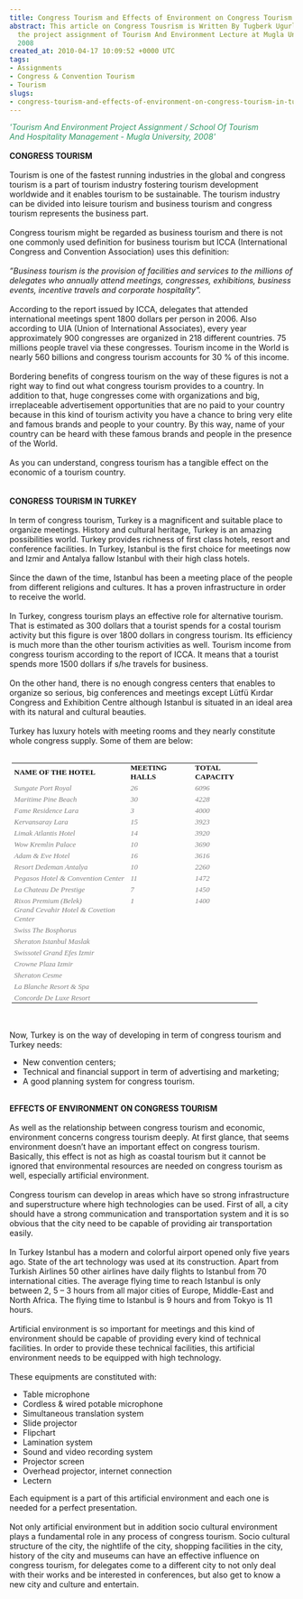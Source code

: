 ```yaml
---
title: Congress Tourism and Effects of Environment on Congress Tourism in Turkey
abstract: This article on Congress Tousrism is Written By Tugberk Ugurlu In 2008 for
  the project assignment of Tourism And Environment Lecture at Mugla University In
  2008
created_at: 2010-04-17 10:09:52 +0000 UTC
tags:
- Assignments
- Congress & Convention Tourism
- Tourism
slugs:
- congress-tourism-and-effects-of-environment-on-congress-tourism-in-turkey
---
```


<p><span style="font-style: italic; color: #339966;">'Tourism And Environment Project Assignment / School Of Tourism And&nbsp;Hospitality Management - Mugla University, 2008'</span><span style="font-weight: bold;"><br /> <br /> CONGRESS TOURISM<br /> <br /> </span>Tourism is one of the fastest running industries in the global and congress tourism is a part of tourism industry fostering tourism development worldwide and it enables tourism to be sustainable. The tourism industry can be divided into leisure tourism and business tourism and congress tourism represents the business part.<br /> <br /> Congress tourism might be regarded as business tourism and there is not one commonly used definition for business tourism but ICCA (International Congress and Convention Association) uses this definition:<br /> <br /> <span style="font-style: italic;">&rdquo;Business tourism is the provision of facilities and services to the millions of delegates who annually attend meetings, congresses, exhibitions, business events, incentive travels and corporate hospitality&rdquo;.<br /> <br /> </span>According to the report issued by ICCA, delegates that attended international meetings spent 1800 dollars per person in 2006. Also according to UIA (Union of International Associates), every year approximately 900 congresses are organized in 218 different countries. 75 millions people travel via these congresses. Tourism income in the World is nearly 560 billions and congress tourism accounts for 30 % of this income.<br /> <br /> Bordering benefits of congress tourism on the way of these figures is not a right way to find out what congress tourism provides to a country. In addition to that, huge congresses come with organizations and big, irreplaceable advertisement opportunities that are no paid to your country because in this kind of tourism activity you have a chance to bring very elite and famous brands and people to your country. By this way, name of your country can be heard with these famous brands and people in the presence of the World.<br /> <br /> As you can understand, congress tourism has a tangible effect on the economic of a tourism country.<br /> <br /> <br /> <span style="font-weight: bold;">CONGRESS TOURISM IN TURKEY<br /> <br /> </span>In term of congress tourism, Turkey is a magnificent and suitable place to organize meetings. History and cultural heritage, Turkey is an amazing possibilities world. Turkey provides richness of first class hotels, resort and conference facilities. In Turkey, Istanbul is the first choice for meetings now and Izmir and Antalya fallow Istanbul with their high class hotels.<br /> <br /> Since the dawn of the time, Istanbul has been a meeting place of the people from different religions and cultures. It has a proven infrastructure in order to receive the world.<br /> <br /> In Turkey, congress tourism plays an effective role for alternative tourism. That is estimated as 300 dollars that a tourist spends for a costal tourism activity but this figure is over 1800 dollars in congress tourism. Its efficiency is much more than the other tourism activities as well. Tourism income from congress tourism according to the report of ICCA. It means that a tourist spends more 1500 dollars if s/he travels for business.<br /> <br /> On the other hand, there is no enough congress centers that enables to organize so serious, big conferences and meetings except L&uuml;tf&uuml; Kırdar Congress and Exhibition Centre although Istanbul is situated in an ideal area with its natural and cultural beauties.<br /> <br /> Turkey has luxury hotels with meeting rooms and they nearly constitute whole congress supply. Some of them are below:<br /> <br /></p>
<div>
<table class="MsoNormalTable" style="margin: auto auto auto 2.75pt; width: 327pt; border-collapse: collapse;" border="0" cellspacing="0" cellpadding="0" width="436">
<tbody>
<tr style="height: 15pt;">
<td style="padding-top: 0cm; padding-right: 3.5pt; padding-bottom: 0cm; padding-left: 3.5pt; width: 161pt; height: 15pt; background-color: transparent;">
<p class="MsoNormal" style="line-height: normal; margin-top: 0cm; margin-right: 0cm; margin-bottom: 0pt; margin-left: 0cm; text-align: left;"><strong><span style="color: #0d0d0d; font-size: 10pt;" lang="TR"><span style="font-family: Calibri;">NAME OF THE HOTEL</span></span></strong></p>
</td>
<td style="padding: 0cm 3.5pt; background-color: transparent; width: 83pt; height: 15pt; border: 1pt 1pt 1pt medium solid solid solid none windowtext windowtext windowtext #f0f0f0;" width="111">
<p class="MsoNormal" style="line-height: normal; margin-top: 0cm; margin-right: 0cm; margin-bottom: 0pt; margin-left: 0cm; text-align: left;"><strong><span style="color: #0d0d0d; font-size: 10pt;" lang="TR"><span style="font-family: Calibri;">MEETING HALLS</span></span></strong></p>
</td>
<td style="padding: 0cm 3.5pt; background-color: transparent; width: 83pt; height: 15pt; border: 1pt 1pt 1pt medium solid solid solid none windowtext windowtext windowtext #f0f0f0;" width="111">
<p class="MsoNormal" style="line-height: normal; margin-top: 0cm; margin-right: 0cm; margin-bottom: 0pt; margin-left: 0cm; text-align: left;"><strong><span style="color: #0d0d0d; font-size: 10pt;" lang="TR"><span style="font-family: Calibri;">TOTAL CAPACITY</span></span></strong></p>
</td>
</tr>
<tr style="height: 15pt;">
<td style="padding: 0cm 3.5pt; background-color: transparent; width: 161pt; height: 15pt; border: medium 1pt 1pt none solid solid #f0f0f0 windowtext windowtext;" width="215" valign="bottom">
<p class="MsoNormal" style="line-height: normal; margin: 0cm 0cm 0pt;"><em><span style="color: #7f7f7f;" lang="TR"><span style="font-size: small;"><span style="font-family: Calibri;">Sungate Port Royal</span></span></span></em></p>
</td>
<td style="padding: 0cm 3.5pt; background-color: transparent; width: 83pt; height: 15pt; border: medium 1pt 1pt medium none solid solid none #f0f0f0 windowtext windowtext #f0f0f0;" width="111" valign="bottom">
<p class="MsoNormal" style="line-height: normal; margin: 0cm 0cm 0pt;"><em><span style="color: #7f7f7f;" lang="TR"><span style="font-size: small;"><span style="font-family: Calibri;">26</span></span></span></em></p>
</td>
<td style="padding: 0cm 3.5pt; background-color: transparent; width: 83pt; height: 15pt; border: medium 1pt 1pt medium none solid solid none #f0f0f0 windowtext windowtext #f0f0f0;" width="111" valign="bottom">
<p class="MsoNormal" style="line-height: normal; margin: 0cm 0cm 0pt;"><em><span style="color: #7f7f7f;" lang="TR"><span style="font-size: small;"><span style="font-family: Calibri;">6096</span></span></span></em></p>
</td>
</tr>
<tr style="height: 15pt;">
<td style="padding: 0cm 3.5pt; background-color: transparent; width: 161pt; height: 15pt; border: medium 1pt 1pt none solid solid #f0f0f0 windowtext windowtext;" width="215" valign="bottom">
<p class="MsoNormal" style="line-height: normal; margin: 0cm 0cm 0pt;"><em><span style="color: #7f7f7f;" lang="TR"><span style="font-size: small;"><span style="font-family: Calibri;">Maritime Pine Beach</span></span></span></em></p>
</td>
<td style="padding: 0cm 3.5pt; background-color: transparent; width: 83pt; height: 15pt; border: medium 1pt 1pt medium none solid solid none #f0f0f0 windowtext windowtext #f0f0f0;" width="111" valign="bottom">
<p class="MsoNormal" style="line-height: normal; margin: 0cm 0cm 0pt;"><em><span style="color: #7f7f7f;" lang="TR"><span style="font-size: small;"><span style="font-family: Calibri;">30</span></span></span></em></p>
</td>
<td style="padding: 0cm 3.5pt; background-color: transparent; width: 83pt; height: 15pt; border: medium 1pt 1pt medium none solid solid none #f0f0f0 windowtext windowtext #f0f0f0;" width="111" valign="bottom">
<p class="MsoNormal" style="line-height: normal; margin: 0cm 0cm 0pt;"><em><span style="color: #7f7f7f;" lang="TR"><span style="font-size: small;"><span style="font-family: Calibri;">4228</span></span></span></em></p>
</td>
</tr>
<tr style="height: 15pt;">
<td style="padding: 0cm 3.5pt; background-color: transparent; width: 161pt; height: 15pt; border: medium 1pt 1pt none solid solid #f0f0f0 windowtext windowtext;" width="215" valign="bottom">
<p class="MsoNormal" style="line-height: normal; margin: 0cm 0cm 0pt;"><em><span style="color: #7f7f7f;" lang="TR"><span style="font-size: small;"><span style="font-family: Calibri;">Fame Residence Lara</span></span></span></em></p>
</td>
<td style="padding: 0cm 3.5pt; background-color: transparent; width: 83pt; height: 15pt; border: medium 1pt 1pt medium none solid solid none #f0f0f0 windowtext windowtext #f0f0f0;" width="111" valign="bottom">
<p class="MsoNormal" style="line-height: normal; margin: 0cm 0cm 0pt;"><em><span style="color: #7f7f7f;" lang="TR"><span style="font-size: small;"><span style="font-family: Calibri;">3</span></span></span></em></p>
</td>
<td style="padding: 0cm 3.5pt; background-color: transparent; width: 83pt; height: 15pt; border: medium 1pt 1pt medium none solid solid none #f0f0f0 windowtext windowtext #f0f0f0;" width="111" valign="bottom">
<p class="MsoNormal" style="line-height: normal; margin: 0cm 0cm 0pt;"><em><span style="color: #7f7f7f;" lang="TR"><span style="font-size: small;"><span style="font-family: Calibri;">4000</span></span></span></em></p>
</td>
</tr>
<tr style="height: 15pt;">
<td style="padding: 0cm 3.5pt; background-color: transparent; width: 161pt; height: 15pt; border: medium 1pt 1pt none solid solid #f0f0f0 windowtext windowtext;" width="215" valign="bottom">
<p class="MsoNormal" style="line-height: normal; margin: 0cm 0cm 0pt;"><em><span style="color: #7f7f7f;" lang="TR"><span style="font-size: small;"><span style="font-family: Calibri;">Kervansaray Lara</span></span></span></em></p>
</td>
<td style="padding: 0cm 3.5pt; background-color: transparent; width: 83pt; height: 15pt; border: medium 1pt 1pt medium none solid solid none #f0f0f0 windowtext windowtext #f0f0f0;" width="111" valign="bottom">
<p class="MsoNormal" style="line-height: normal; margin: 0cm 0cm 0pt;"><em><span style="color: #7f7f7f;" lang="TR"><span style="font-size: small;"><span style="font-family: Calibri;">15</span></span></span></em></p>
</td>
<td style="padding: 0cm 3.5pt; background-color: transparent; width: 83pt; height: 15pt; border: medium 1pt 1pt medium none solid solid none #f0f0f0 windowtext windowtext #f0f0f0;" width="111" valign="bottom">
<p class="MsoNormal" style="line-height: normal; margin: 0cm 0cm 0pt;"><em><span style="color: #7f7f7f;" lang="TR"><span style="font-size: small;"><span style="font-family: Calibri;">3923</span></span></span></em></p>
</td>
</tr>
<tr style="height: 15pt;">
<td style="padding: 0cm 3.5pt; background-color: transparent; width: 161pt; height: 15pt; border: medium 1pt 1pt none solid solid #f0f0f0 windowtext windowtext;" width="215" valign="bottom">
<p class="MsoNormal" style="line-height: normal; margin: 0cm 0cm 0pt;"><em><span style="color: #7f7f7f;" lang="TR"><span style="font-size: small;"><span style="font-family: Calibri;">Limak Atlantis Hotel</span></span></span></em></p>
</td>
<td style="padding: 0cm 3.5pt; background-color: transparent; width: 83pt; height: 15pt; border: medium 1pt 1pt medium none solid solid none #f0f0f0 windowtext windowtext #f0f0f0;" width="111" valign="bottom">
<p class="MsoNormal" style="line-height: normal; margin: 0cm 0cm 0pt;"><em><span style="color: #7f7f7f;" lang="TR"><span style="font-size: small;"><span style="font-family: Calibri;">14</span></span></span></em></p>
</td>
<td style="padding: 0cm 3.5pt; background-color: transparent; width: 83pt; height: 15pt; border: medium 1pt 1pt medium none solid solid none #f0f0f0 windowtext windowtext #f0f0f0;" width="111" valign="bottom">
<p class="MsoNormal" style="line-height: normal; margin: 0cm 0cm 0pt;"><em><span style="color: #7f7f7f;" lang="TR"><span style="font-size: small;"><span style="font-family: Calibri;">3920</span></span></span></em></p>
</td>
</tr>
<tr style="height: 15pt;">
<td style="padding: 0cm 3.5pt; background-color: transparent; width: 161pt; height: 15pt; border: medium 1pt 1pt none solid solid #f0f0f0 windowtext windowtext;" width="215" valign="bottom">
<p class="MsoNormal" style="line-height: normal; margin: 0cm 0cm 0pt;"><em><span style="color: #7f7f7f;" lang="TR"><span style="font-size: small;"><span style="font-family: Calibri;">Wow Kremlin Palace</span></span></span></em></p>
</td>
<td style="padding: 0cm 3.5pt; background-color: transparent; width: 83pt; height: 15pt; border: medium 1pt 1pt medium none solid solid none #f0f0f0 windowtext windowtext #f0f0f0;" width="111" valign="bottom">
<p class="MsoNormal" style="line-height: normal; margin: 0cm 0cm 0pt;"><em><span style="color: #7f7f7f;" lang="TR"><span style="font-size: small;"><span style="font-family: Calibri;">10</span></span></span></em></p>
</td>
<td style="padding: 0cm 3.5pt; background-color: transparent; width: 83pt; height: 15pt; border: medium 1pt 1pt medium none solid solid none #f0f0f0 windowtext windowtext #f0f0f0;" width="111" valign="bottom">
<p class="MsoNormal" style="line-height: normal; margin: 0cm 0cm 0pt;"><em><span style="color: #7f7f7f;" lang="TR"><span style="font-size: small;"><span style="font-family: Calibri;">3690</span></span></span></em></p>
</td>
</tr>
<tr style="height: 15pt;">
<td style="padding: 0cm 3.5pt; background-color: transparent; width: 161pt; height: 15pt; border: medium 1pt 1pt none solid solid #f0f0f0 windowtext windowtext;" width="215" valign="bottom">
<p class="MsoNormal" style="line-height: normal; margin: 0cm 0cm 0pt;"><em><span style="color: #7f7f7f;" lang="TR"><span style="font-size: small;"><span style="font-family: Calibri;">Adam &amp; Eve Hotel</span></span></span></em></p>
</td>
<td style="padding: 0cm 3.5pt; background-color: transparent; width: 83pt; height: 15pt; border: medium 1pt 1pt medium none solid solid none #f0f0f0 windowtext windowtext #f0f0f0;" width="111" valign="bottom">
<p class="MsoNormal" style="line-height: normal; margin: 0cm 0cm 0pt;"><em><span style="color: #7f7f7f;" lang="TR"><span style="font-size: small;"><span style="font-family: Calibri;">16</span></span></span></em></p>
</td>
<td style="padding: 0cm 3.5pt; background-color: transparent; width: 83pt; height: 15pt; border: medium 1pt 1pt medium none solid solid none #f0f0f0 windowtext windowtext #f0f0f0;" width="111" valign="bottom">
<p class="MsoNormal" style="line-height: normal; margin: 0cm 0cm 0pt;"><em><span style="color: #7f7f7f;" lang="TR"><span style="font-size: small;"><span style="font-family: Calibri;">3616</span></span></span></em></p>
</td>
</tr>
<tr style="height: 15pt;">
<td style="padding: 0cm 3.5pt; background-color: transparent; width: 161pt; height: 15pt; border: medium 1pt 1pt none solid solid #f0f0f0 windowtext windowtext;" width="215" valign="bottom">
<p class="MsoNormal" style="line-height: normal; margin: 0cm 0cm 0pt;"><em><span style="color: #7f7f7f;" lang="TR"><span style="font-size: small;"><span style="font-family: Calibri;">Resort Dedeman Antalya</span></span></span></em></p>
</td>
<td style="padding: 0cm 3.5pt; background-color: transparent; width: 83pt; height: 15pt; border: medium 1pt 1pt medium none solid solid none #f0f0f0 windowtext windowtext #f0f0f0;" width="111" valign="bottom">
<p class="MsoNormal" style="line-height: normal; margin: 0cm 0cm 0pt;"><em><span style="color: #7f7f7f;" lang="TR"><span style="font-size: small;"><span style="font-family: Calibri;">10</span></span></span></em></p>
</td>
<td style="padding: 0cm 3.5pt; background-color: transparent; width: 83pt; height: 15pt; border: medium 1pt 1pt medium none solid solid none #f0f0f0 windowtext windowtext #f0f0f0;" width="111" valign="bottom">
<p class="MsoNormal" style="line-height: normal; margin: 0cm 0cm 0pt;"><em><span style="color: #7f7f7f;" lang="TR"><span style="font-size: small;"><span style="font-family: Calibri;">2260</span></span></span></em></p>
</td>
</tr>
<tr style="height: 15pt;">
<td style="padding: 0cm 3.5pt; background-color: transparent; width: 161pt; height: 15pt; border: medium 1pt 1pt none solid solid #f0f0f0 windowtext windowtext;" width="215" valign="bottom">
<p class="MsoNormal" style="line-height: normal; margin: 0cm 0cm 0pt;"><em><span style="color: #7f7f7f; font-size: 10pt;" lang="TR"><span style="font-family: Calibri;">Pegasos Hotel &amp; Convention Center</span></span></em></p>
</td>
<td style="padding: 0cm 3.5pt; background-color: transparent; width: 83pt; height: 15pt; border: medium 1pt 1pt medium none solid solid none #f0f0f0 windowtext windowtext #f0f0f0;" width="111" valign="bottom">
<p class="MsoNormal" style="line-height: normal; margin: 0cm 0cm 0pt;"><em><span style="color: #7f7f7f;" lang="TR"><span style="font-size: small;"><span style="font-family: Calibri;">11</span></span></span></em></p>
</td>
<td style="padding: 0cm 3.5pt; background-color: transparent; width: 83pt; height: 15pt; border: medium 1pt 1pt medium none solid solid none #f0f0f0 windowtext windowtext #f0f0f0;" width="111" valign="bottom">
<p class="MsoNormal" style="line-height: normal; margin: 0cm 0cm 0pt;"><em><span style="color: #7f7f7f;" lang="TR"><span style="font-size: small;"><span style="font-family: Calibri;">1472</span></span></span></em></p>
</td>
</tr>
<tr style="height: 15pt;">
<td style="padding: 0cm 3.5pt; background-color: transparent; width: 161pt; height: 15pt; border: medium 1pt 1pt none solid solid #f0f0f0 windowtext windowtext;" width="215" valign="bottom">
<p class="MsoNormal" style="line-height: normal; margin: 0cm 0cm 0pt;"><span style="font-size: small;"><span style="font-family: Calibri;"><em><span style="color: #7f7f7f;" lang="TR">La Chateau De</span></em><em><span style="color: #7f7f7f;" lang="TR"> Prestige</span></em></span></span></p>
</td>
<td style="padding: 0cm 3.5pt; background-color: transparent; width: 83pt; height: 15pt; border: medium 1pt 1pt medium none solid solid none #f0f0f0 windowtext windowtext #f0f0f0;" width="111" valign="bottom">
<p class="MsoNormal" style="line-height: normal; margin: 0cm 0cm 0pt;"><em><span style="color: #7f7f7f;" lang="TR"><span style="font-size: small;"><span style="font-family: Calibri;">7</span></span></span></em></p>
</td>
<td style="padding: 0cm 3.5pt; background-color: transparent; width: 83pt; height: 15pt; border: medium 1pt 1pt medium none solid solid none #f0f0f0 windowtext windowtext #f0f0f0;" width="111" valign="bottom">
<p class="MsoNormal" style="line-height: normal; margin: 0cm 0cm 0pt;"><em><span style="color: #7f7f7f;" lang="TR"><span style="font-size: small;"><span style="font-family: Calibri;">1450</span></span></span></em></p>
</td>
</tr>
<tr style="height: 15pt;">
<td style="padding: 0cm 3.5pt; background-color: transparent; width: 161pt; height: 15pt; border: medium 1pt 1pt none solid solid #f0f0f0 windowtext windowtext;" width="215" valign="bottom">
<p class="MsoNormal" style="line-height: normal; margin: 0cm 0cm 0pt;"><em><span style="color: #7f7f7f;" lang="TR"><span style="font-size: small;"><span style="font-family: Calibri;">Rixos Premium (Belek)</span></span></span></em></p>
</td>
<td style="padding: 0cm 3.5pt; background-color: transparent; width: 83pt; height: 15pt; border: medium 1pt 1pt medium none solid solid none #f0f0f0 windowtext windowtext #f0f0f0;" width="111" valign="bottom">
<p class="MsoNormal" style="line-height: normal; margin: 0cm 0cm 0pt;"><em><span style="color: #7f7f7f;" lang="TR"><span style="font-size: small;"><span style="font-family: Calibri;">1</span></span></span></em></p>
</td>
<td style="padding: 0cm 3.5pt; background-color: transparent; width: 83pt; height: 15pt; border: medium 1pt 1pt medium none solid solid none #f0f0f0 windowtext windowtext #f0f0f0;" width="111" valign="bottom">
<p class="MsoNormal" style="line-height: normal; margin: 0cm 0cm 0pt;"><em><span style="color: #7f7f7f;" lang="TR"><span style="font-size: small;"><span style="font-family: Calibri;">1400</span></span></span></em></p>
</td>
</tr>
<tr style="height: 15pt;">
<td style="padding: 0cm 3.5pt; background-color: transparent; width: 161pt; height: 15pt; border: medium 1pt 1pt none solid solid #f0f0f0 windowtext windowtext;" width="215" valign="bottom">
<p class="MsoNormal" style="line-height: normal; margin: 0cm 0cm 0pt;"><em><span style="color: #7f7f7f; font-size: 10pt;" lang="TR"><span style="font-family: Calibri;">Grand Cevahir Hotel &amp; Covetion Center </span></span></em></p>
</td>
<td style="padding: 0cm 3.5pt; background-color: transparent; width: 83pt; height: 15pt; border: medium 1pt 1pt medium none solid solid none #f0f0f0 windowtext windowtext #f0f0f0;" width="111" valign="bottom">
<p class="MsoNormal" style="line-height: normal; margin: 0cm 0cm 0pt;"><em><span style="color: #7f7f7f;" lang="TR"><span style="font-size: small;"><span style="font-family: Calibri;">&nbsp;</span></span></span></em></p>
</td>
<td style="padding: 0cm 3.5pt; background-color: transparent; width: 83pt; height: 15pt; border: medium 1pt 1pt medium none solid solid none #f0f0f0 windowtext windowtext #f0f0f0;" width="111" valign="bottom">
<p class="MsoNormal" style="line-height: normal; margin: 0cm 0cm 0pt;"><em><span style="color: #7f7f7f;" lang="TR"><span style="font-size: small;"><span style="font-family: Calibri;">&nbsp;</span></span></span></em></p>
</td>
</tr>
<tr style="height: 15pt;">
<td style="padding: 0cm 3.5pt; background-color: transparent; width: 161pt; height: 15pt; border: medium 1pt 1pt none solid solid #f0f0f0 windowtext windowtext;" width="215" valign="bottom">
<p class="MsoNormal" style="line-height: normal; margin: 0cm 0cm 0pt;"><em><span style="color: #7f7f7f;" lang="TR"><span style="font-size: small;"><span style="font-family: Calibri;">Swiss The Bosphorus </span></span></span></em></p>
</td>
<td style="padding: 0cm 3.5pt; background-color: transparent; width: 83pt; height: 15pt; border: medium 1pt 1pt medium none solid solid none #f0f0f0 windowtext windowtext #f0f0f0;" width="111" valign="bottom">
<p class="MsoNormal" style="line-height: normal; margin: 0cm 0cm 0pt;"><em><span style="color: #7f7f7f;" lang="TR"><span style="font-size: small;"><span style="font-family: Calibri;">&nbsp;</span></span></span></em></p>
</td>
<td style="padding: 0cm 3.5pt; background-color: transparent; width: 83pt; height: 15pt; border: medium 1pt 1pt medium none solid solid none #f0f0f0 windowtext windowtext #f0f0f0;" width="111" valign="bottom">
<p class="MsoNormal" style="line-height: normal; margin: 0cm 0cm 0pt;"><em><span style="color: #7f7f7f;" lang="TR"><span style="font-size: small;"><span style="font-family: Calibri;">&nbsp;</span></span></span></em></p>
</td>
</tr>
<tr style="height: 15pt;">
<td style="padding: 0cm 3.5pt; background-color: transparent; width: 161pt; height: 15pt; border: medium 1pt 1pt none solid solid #f0f0f0 windowtext windowtext;" width="215" valign="bottom">
<p class="MsoNormal" style="line-height: normal; margin: 0cm 0cm 0pt;"><em><span style="color: #7f7f7f;" lang="TR"><span style="font-size: small;"><span style="font-family: Calibri;">Sheraton Istanbul Maslak</span></span></span></em></p>
</td>
<td style="padding: 0cm 3.5pt; background-color: transparent; width: 83pt; height: 15pt; border: medium 1pt 1pt medium none solid solid none #f0f0f0 windowtext windowtext #f0f0f0;" width="111" valign="bottom">
<p class="MsoNormal" style="line-height: normal; margin: 0cm 0cm 0pt;"><em><span style="color: #7f7f7f;" lang="TR"><span style="font-size: small;"><span style="font-family: Calibri;">&nbsp;</span></span></span></em></p>
</td>
<td style="padding: 0cm 3.5pt; background-color: transparent; width: 83pt; height: 15pt; border: medium 1pt 1pt medium none solid solid none #f0f0f0 windowtext windowtext #f0f0f0;" width="111" valign="bottom">
<p class="MsoNormal" style="line-height: normal; margin: 0cm 0cm 0pt;"><em><span style="color: #7f7f7f;" lang="TR"><span style="font-size: small;"><span style="font-family: Calibri;">&nbsp;</span></span></span></em></p>
</td>
</tr>
<tr style="height: 15pt;">
<td style="padding: 0cm 3.5pt; background-color: transparent; width: 161pt; height: 15pt; border: medium 1pt 1pt none solid solid #f0f0f0 windowtext windowtext;" width="215" valign="bottom">
<p class="MsoNormal" style="line-height: normal; margin: 0cm 0cm 0pt;"><em><span style="color: #7f7f7f;" lang="TR"><span style="font-size: small;"><span style="font-family: Calibri;">Swissotel Grand Efes Izmir</span></span></span></em></p>
</td>
<td style="padding: 0cm 3.5pt; background-color: transparent; width: 83pt; height: 15pt; border: medium 1pt 1pt medium none solid solid none #f0f0f0 windowtext windowtext #f0f0f0;" width="111" valign="bottom">
<p class="MsoNormal" style="line-height: normal; margin: 0cm 0cm 0pt;"><em><span style="color: #7f7f7f;" lang="TR"><span style="font-size: small;"><span style="font-family: Calibri;">&nbsp;</span></span></span></em></p>
</td>
<td style="padding: 0cm 3.5pt; background-color: transparent; width: 83pt; height: 15pt; border: medium 1pt 1pt medium none solid solid none #f0f0f0 windowtext windowtext #f0f0f0;" width="111" valign="bottom">
<p class="MsoNormal" style="line-height: normal; margin: 0cm 0cm 0pt;"><em><span style="color: #7f7f7f;" lang="TR"><span style="font-size: small;"><span style="font-family: Calibri;">&nbsp;</span></span></span></em></p>
</td>
</tr>
<tr style="height: 15pt;">
<td style="padding: 0cm 3.5pt; background-color: transparent; width: 161pt; height: 15pt; border: medium 1pt 1pt none solid solid #f0f0f0 windowtext windowtext;" width="215" valign="bottom">
<p class="MsoNormal" style="line-height: normal; margin: 0cm 0cm 0pt;"><em><span style="color: #7f7f7f;" lang="TR"><span style="font-size: small;"><span style="font-family: Calibri;">Crowne Plaza Izmir </span></span></span></em></p>
</td>
<td style="padding: 0cm 3.5pt; background-color: transparent; width: 83pt; height: 15pt; border: medium 1pt 1pt medium none solid solid none #f0f0f0 windowtext windowtext #f0f0f0;" width="111" valign="bottom">
<p class="MsoNormal" style="line-height: normal; margin: 0cm 0cm 0pt;"><em><span style="color: #7f7f7f;" lang="TR"><span style="font-size: small;"><span style="font-family: Calibri;">&nbsp;</span></span></span></em></p>
</td>
<td style="padding: 0cm 3.5pt; background-color: transparent; width: 83pt; height: 15pt; border: medium 1pt 1pt medium none solid solid none #f0f0f0 windowtext windowtext #f0f0f0;" width="111" valign="bottom">
<p class="MsoNormal" style="line-height: normal; margin: 0cm 0cm 0pt;"><em><span style="color: #7f7f7f;" lang="TR"><span style="font-size: small;"><span style="font-family: Calibri;">&nbsp;</span></span></span></em></p>
</td>
</tr>
<tr style="height: 15pt;">
<td style="padding: 0cm 3.5pt; background-color: transparent; width: 161pt; height: 15pt; border: medium 1pt 1pt none solid solid #f0f0f0 windowtext windowtext;" width="215" valign="bottom">
<p class="MsoNormal" style="line-height: normal; margin: 0cm 0cm 0pt;"><em><span style="color: #7f7f7f;" lang="TR"><span style="font-size: small;"><span style="font-family: Calibri;">Sheraton Cesme</span></span></span></em></p>
</td>
<td style="padding: 0cm 3.5pt; background-color: transparent; width: 83pt; height: 15pt; border: medium 1pt 1pt medium none solid solid none #f0f0f0 windowtext windowtext #f0f0f0;" width="111" valign="bottom">
<p class="MsoNormal" style="line-height: normal; margin: 0cm 0cm 0pt;"><em><span style="color: #7f7f7f;" lang="TR"><span style="font-size: small;"><span style="font-family: Calibri;">&nbsp;</span></span></span></em></p>
</td>
<td style="padding: 0cm 3.5pt; background-color: transparent; width: 83pt; height: 15pt; border: medium 1pt 1pt medium none solid solid none #f0f0f0 windowtext windowtext #f0f0f0;" width="111" valign="bottom">
<p class="MsoNormal" style="line-height: normal; margin: 0cm 0cm 0pt;"><em><span style="color: #7f7f7f;" lang="TR"><span style="font-size: small;"><span style="font-family: Calibri;">&nbsp;</span></span></span></em></p>
</td>
</tr>
<tr style="height: 15pt;">
<td style="padding: 0cm 3.5pt; background-color: transparent; width: 161pt; height: 15pt; border: medium 1pt 1pt none solid solid #f0f0f0 windowtext windowtext;" width="215" valign="bottom">
<p class="MsoNormal" style="line-height: normal; margin: 0cm 0cm 0pt;"><span style="font-size: small;"><span style="font-family: Calibri;"><em><span style="color: #7f7f7f;" lang="TR">La Blanche Resort</span></em><em><span style="color: #7f7f7f;" lang="TR"> &amp; Spa</span></em></span></span></p>
</td>
<td style="padding: 0cm 3.5pt; background-color: transparent; width: 83pt; height: 15pt; border: medium 1pt 1pt medium none solid solid none #f0f0f0 windowtext windowtext #f0f0f0;" width="111" valign="bottom">
<p class="MsoNormal" style="line-height: normal; margin: 0cm 0cm 0pt;"><em><span style="color: #7f7f7f;" lang="TR"><span style="font-size: small;"><span style="font-family: Calibri;">&nbsp;</span></span></span></em></p>
</td>
<td style="padding: 0cm 3.5pt; background-color: transparent; width: 83pt; height: 15pt; border: medium 1pt 1pt medium none solid solid none #f0f0f0 windowtext windowtext #f0f0f0;" width="111" valign="bottom">
<p class="MsoNormal" style="line-height: normal; margin: 0cm 0cm 0pt;"><em><span style="color: #7f7f7f;" lang="TR"><span style="font-size: small;"><span style="font-family: Calibri;">&nbsp;</span></span></span></em></p>
</td>
</tr>
<tr style="height: 15pt;">
<td style="padding: 0cm 3.5pt; background-color: transparent; width: 161pt; height: 15pt; border: medium 1pt 1pt none solid solid #f0f0f0 windowtext windowtext;" width="215" valign="bottom">
<p class="MsoNormal" style="line-height: normal; margin: 0cm 0cm 0pt;"><em><span style="color: #7f7f7f;" lang="TR"><span style="font-size: small;"><span style="font-family: Calibri;">Concorde De Luxe Resort</span></span></span></em></p>
</td>
<td style="padding: 0cm 3.5pt; background-color: transparent; width: 83pt; height: 15pt; border: medium 1pt 1pt medium none solid solid none #f0f0f0 windowtext windowtext #f0f0f0;" width="111" valign="bottom">
<p class="MsoNormal" style="line-height: normal; margin: 0cm 0cm 0pt;"><em><span style="color: #7f7f7f;" lang="TR"><span style="font-size: small;"><span style="font-family: Calibri;">&nbsp;</span></span></span></em></p>
</td>
<td style="padding: 0cm 3.5pt; background-color: transparent; width: 83pt; height: 15pt; border: medium 1pt 1pt medium none solid solid none #f0f0f0 windowtext windowtext #f0f0f0;" width="111" valign="bottom">
<p class="MsoNormal" style="line-height: normal; margin: 0cm 0cm 0pt;"><em><span style="color: #7f7f7f;" lang="TR"><span style="font-size: small;"><span style="font-family: Calibri;">&nbsp;</span></span></span></em></p>
</td>
</tr>
</tbody>
</table>
</div>
<p><br /> <br /> Now, Turkey is on the way of developing in term of congress tourism and Turkey needs:</p>
<ul>
<li>New convention centers;</li>
<li>Technical and financial support in term of advertising and marketing;</li>
<li>A good planning system for congress tourism.</li>
</ul>
<p><br /> <span style="font-weight: bold;">EFFECTS OF ENVIRONMENT ON CONGRESS TOURISM<br /> <br /> </span>As well as the relationship between congress tourism and economic, environment concerns congress tourism deeply. At first glance, that seems environment doesn&rsquo;t have an important effect on congress tourism. Basically, this effect is not as high as coastal tourism but it cannot be ignored that environmental resources are needed on congress tourism as well, especially artificial environment.<br /> <br /> Congress tourism can develop in areas which have so strong infrastructure and superstructure where high technologies can be used. First of all, a city should have a strong communication and transportation system and it is so obvious that the city need to be capable of providing air transportation easily.<br /> <br /> In Turkey Istanbul has a modern and colorful airport opened only five years ago. State of the art technology was used at its construction. Apart from Turkish Airlines 50 other airlines have daily flights to Istanbul from 70 international cities. The average flying time to reach Istanbul is only between 2, 5 &ndash; 3 hours from all major cities of Europe, Middle-East and North Africa. The flying time to Istanbul is 9 hours and from Tokyo is 11 hours.<br /> <br /> Artificial environment is so important for meetings and this kind of environment should be capable of providing every kind of technical facilities. In order to provide these technical facilities, this artificial environment needs to be equipped with high technology.<br /> <br /> These equipments are constituted with:</p>
<ul>
<li>Table microphone</li>
<li>Cordless &amp; wired potable microphone</li>
<li>Simultaneous translation system</li>
<li>Slide projector</li>
<li>Flipchart</li>
<li>Lamination system</li>
<li>Sound and video recording system</li>
<li>Projector screen</li>
<li>Overhead projector, internet connection</li>
<li>Lectern</li>
</ul>
<p>Each equipment is a part of this artificial environment and each one is needed for a perfect presentation.<br /> <br /> Not only artificial environment but in addition socio cultural environment plays a fundamental role in any process of congress tourism. Socio cultural structure of the city, the nightlife of the city, shopping facilities in the city, history of the city and museums can have an effective influence on congress tourism, for delegates come to a different city to not only deal with their works and be interested in conferences, but also get to know a new city and culture and entertain.</p>